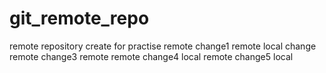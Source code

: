 # git_remote_repo
remote repository create for practise
remote change1
remote local change
remote change3 remote
remote change4 local
remote change5 local
